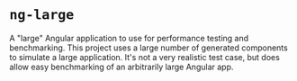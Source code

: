 # `ng-large`

A "large" Angular application to use for performance testing and benchmarking.
This project uses a large number of generated components to simulate a large
application. It's not a very realistic test case, but does allow easy
benchmarking of an arbitrarily large Angular app.
